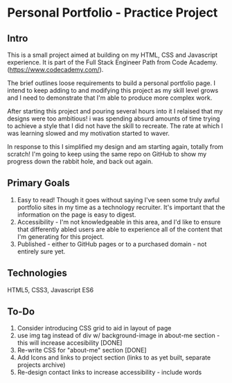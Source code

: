 # Personal Portfolio - Practice Project

## Intro

This is a small project aimed at building on my HTML, CSS and Javascript experience. It is part of the Full Stack Engineer Path from Code Academy. (https://www.codecademy.com/).

The brief outlines loose requirements to build a personal portfolio page. I intend to keep adding to and modifying this project as my skill level grows and I need to demonstrate that I'm able to produce more complex work.

After starting this project and pouring several hours into it I relaised that my designs were too ambitious! i was spending absurd amounts of time trying to achieve a style that I did not have the skill to recreate. The rate at which I was learning slowed and my motivation started to waver.

In response to this I simplified my design and am starting again, totally from scratch! I'm going to keep using the same repo on GitHub to show my progress down the rabbit hole, and back out again.

## Primary Goals

1. Easy to read! Though it goes without saying I've seen some truly awful portfolio sites in my time as a technology recruiter. It's important that the information on the page is easy to digest.
2. Accessibility - I'm not knowledgeable in this area, and I'd like to ensure that differently abled users are able to experience all of the content that I'm generating for this project.
3. Published - either to GitHub pages or to a purchased domain - not entirely sure yet.

## Technologies

HTML5, CSS3, Javascript ES6

## To-Do

1. Consider introducing CSS grid to aid in layout of page
2. use img tag instead of div w/ background-image in about-me section - this will increase accesibility [DONE]
3. Re-write CSS for "about-me" section [DONE]
4. Add Icons and links to project section (links to as yet built, separate projects archive)
5. Re-design contact links to increase accessibility - include words
